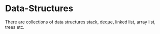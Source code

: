 # Data-Structures
There are collections of data structures stack, deque, linked list, array list, trees etc.
